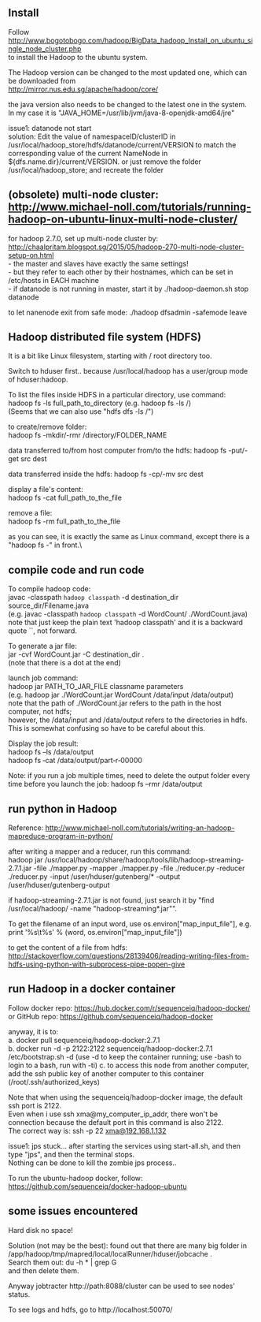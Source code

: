 Install
---------------------

Follow http://www.bogotobogo.com/hadoop/BigData_hadoop_Install_on_ubuntu_single_node_cluster.php  
to install the Hadoop to the ubuntu system.

The Hadoop version can be changed to the most updated one, which can be downloaded from  
http://mirror.nus.edu.sg/apache/hadoop/core/ 
  
the java version also needs to be changed to the latest one in the system.  
In my case it is "JAVA_HOME=/usr/lib/jvm/java-8-openjdk-amd64/jre"

issue1: datanode not start  
	solution: Edit the value of namespaceID/clusterID in /usr/local/hadoop_store/hdfs/datanode/current/VERSION to match the corresponding value of the current NameNode in ${dfs.name.dir}/current/VERSION.
	or just remove the folder /usr/local/hadoop_store; and recreate the folder


## (obsolete) multi-node cluster: http://www.michael-noll.com/tutorials/running-hadoop-on-ubuntu-linux-multi-node-cluster/

for hadoop 2.7.0, set up multi-node cluster by: http://chaalpritam.blogspot.sg/2015/05/hadoop-270-multi-node-cluster-setup-on.html  
	- the master and slaves have exactly the same settings!  
	- but they refer to each other by their hostnames, which can be set in /etc/hosts in EACH machine    
	- if datanode is not running in master, start it by ./hadoop-daemon.sh stop datanode

to let nanenode exit from safe mode: ./hadoop dfsadmin -safemode leave


Hadoop distributed file system (HDFS)
--------------------------------

It is a bit like Linux filesystem, starting with / root directory too.

Switch to hduser first.. because /usr/local/hadoop has a user/group mode of hduser:hadoop.

To list the files inside HDFS in a particular directory, use command:  
	hadoop fs -ls full_path_to_directory (e.g. hadoop fs -ls /)  
	(Seems that we can also use "hdfs dfs -ls /")

to create/remove folder:  
	hadoop fs -mkdir/-rmr /directory/FOLDER_NAME

data transferred to/from host computer from/to the hdfs:
	hadoop fs -put/-get src dest

data transferred inside the hdfs:
	hadoop fs -cp/-mv  src dest

display a file's content:  
	hadoop fs -cat full_path_to_the_file

remove a file:  
	hadoop fs -rm full_path_to_the_file

as you can see, it is exactly the same as Linux command, except there is a "hadoop fs -" in front.\


compile code and run code
----------------------------------

To compile hadoop code:  
	javac -classpath `hadoop classpath` -d destination_dir source_dir/Filename.java  
	(e.g. javac -classpath `hadoop classpath` -d WordCount/ ./WordCount.java)  
note that just keep the plain text 'hadoop classpath' and it is a backward quote ``, not forward.

To generate a jar file:  
	jar -cvf WordCount.jar -C destination_dir .  
	(note that there is a dot at the end)

launch job command:  
	hadoop jar PATH_TO_JAR_FILE classname parameters  
	(e.g. hadoop jar ./WordCount.jar WordCount /data/input  /data/output)  
note that the path of ./WordCount.jar refers to the path in the host computer, not hdfs;  
however, the /data/input and /data/output refers to the directories in hdfs.  
This is somewhat confusing so have to be careful about this.

Display the job result:  
	hadoop fs –ls /data/output  
	hadoop fs ‐cat /data/output/part‐r‐00000

Note: if you run a job multiple times, need to 
delete the output folder every time before you 
launch the job: hadoop fs –rmr /data/output


run python in Hadoop
-----------------------------

Reference: http://www.michael-noll.com/tutorials/writing-an-hadoop-mapreduce-program-in-python/

after writing a mapper and a reducer, run this command:  
hadoop jar /usr/local/hadoop/share/hadoop/tools/lib/hadoop-streaming-2.7.1.jar -file ./mapper.py -mapper ./mapper.py -file ./reducer.py -reducer ./reducer.py -input /user/hduser/gutenberg/* -output /user/hduser/gutenberg-output

if hadoop-streaming-2.7.1.jar is not found, just search it by "find /usr/local/hadoop/ -name "hadoop-streaming*.jar"".

To get the filename of an input word, use os.environ["map_input_file"], e.g. print '%s\t%s' % (word, os.environ["map_input_file"])

to get the content of a file from hdfs: http://stackoverflow.com/questions/28139406/reading-writing-files-from-hdfs-using-python-with-subprocess-pipe-popen-give


run Hadoop in a docker container
-----------------------------

Follow docker repo: https://hub.docker.com/r/sequenceiq/hadoop-docker/  
or GitHub repo: https://github.com/sequenceiq/hadoop-docker

anyway, it is to:  
	a. docker pull sequenceiq/hadoop-docker:2.7.1  
	b. docker run -d -p 2122:2122 sequenceiq/hadoop-docker:2.7.1 /etc/bootstrap.sh -d (use -d to keep the container running; use -bash to login to a bash, run with -ti)
	c. to access this node from another computer, add the ssh public key of another computer to this container (/root/.ssh/authorized_keys)


Note that when using the sequenceiq/hadoop-docker image, the default ssh port is 2122.  
Even when i use ssh xma@my_computer_ip_addr, there won't be connection because the default port in this command is also 2122.  
The correct way is: ssh -p 22 xma@192.168.1.132

issue1: jps stuck... after starting the services using start-all.sh, and then type "jps", and then the terminal stops.   
Nothing can be done to kill the zombie jps process..

To run the ubuntu-hadoop docker, follow: https://github.com/sequenceiq/docker-hadoop-ubuntu


some issues encountered
-----------------------------

Hard disk no space!

Solution (not may be the best): found out that there are many big folder in /app/hadoop/tmp/mapred/local/localRunner/hduser/jobcache .   
Search them out: du -h  * | grep G  
and then delete them.

Anyway jobtracter http://path:8088/cluster can be used to see nodes' status.

To see logs and hdfs, go to http://localhost:50070/
